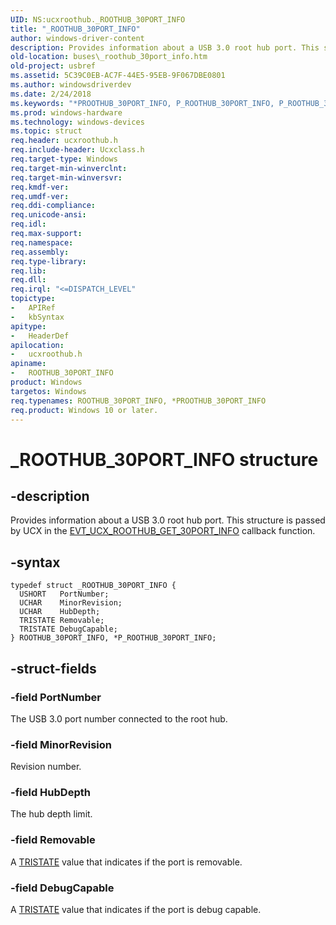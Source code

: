 ```yaml
---
UID: NS:ucxroothub._ROOTHUB_30PORT_INFO
title: "_ROOTHUB_30PORT_INFO"
author: windows-driver-content
description: Provides information about a USB 3.0 root hub port. This structure is passed by UCX in the EVT_UCX_ROOTHUB_GET_30PORT_INFO callback function.
old-location: buses\_roothub_30port_info.htm
old-project: usbref
ms.assetid: 5C39C0EB-AC7F-44E5-95EB-9F067DBE0801
ms.author: windowsdriverdev
ms.date: 2/24/2018
ms.keywords: "*PROOTHUB_30PORT_INFO, P_ROOTHUB_30PORT_INFO, P_ROOTHUB_30PORT_INFO structure pointer [Buses], ROOTHUB_30PORT_INFO, ROOTHUB_30PORT_INFO structure [Buses], _ROOTHUB_30PORT_INFO, buses._roothub_30port_info, ucxroothub/P_ROOTHUB_30PORT_INFO, ucxroothub/_ROOTHUB_30PORT_INFO"
ms.prod: windows-hardware
ms.technology: windows-devices
ms.topic: struct
req.header: ucxroothub.h
req.include-header: Ucxclass.h
req.target-type: Windows
req.target-min-winverclnt: 
req.target-min-winversvr: 
req.kmdf-ver: 
req.umdf-ver: 
req.ddi-compliance: 
req.unicode-ansi: 
req.idl: 
req.max-support: 
req.namespace: 
req.assembly: 
req.type-library: 
req.lib: 
req.dll: 
req.irql: "<=DISPATCH_LEVEL"
topictype:
-	APIRef
-	kbSyntax
apitype:
-	HeaderDef
apilocation:
-	ucxroothub.h
apiname:
-	ROOTHUB_30PORT_INFO
product: Windows
targetos: Windows
req.typenames: ROOTHUB_30PORT_INFO, *PROOTHUB_30PORT_INFO
req.product: Windows 10 or later.
---
```


# _ROOTHUB_30PORT_INFO structure


## -description


Provides information about a USB 3.0 root hub port. This structure is passed by UCX in the <a href="..\ucxroothub\nc-ucxroothub-evt_ucx_roothub_get_30port_info.md">EVT_UCX_ROOTHUB_GET_30PORT_INFO</a> callback function.


## -syntax


````
typedef struct _ROOTHUB_30PORT_INFO {
  USHORT   PortNumber;
  UCHAR    MinorRevision;
  UCHAR    HubDepth;
  TRISTATE Removable;
  TRISTATE DebugCapable;
} ROOTHUB_30PORT_INFO, *P_ROOTHUB_30PORT_INFO;
````


## -struct-fields




### -field PortNumber

The USB 3.0 port number connected to the root hub.


### -field MinorRevision

Revision number.


### -field HubDepth

The hub depth limit.


### -field Removable

A <a href="..\ucxroothub\ne-ucxroothub-_tristate.md">TRISTATE</a> value that indicates if the port is removable. 


### -field DebugCapable

A <a href="..\ucxroothub\ne-ucxroothub-_tristate.md">TRISTATE</a> value that indicates if the port is debug capable. 


